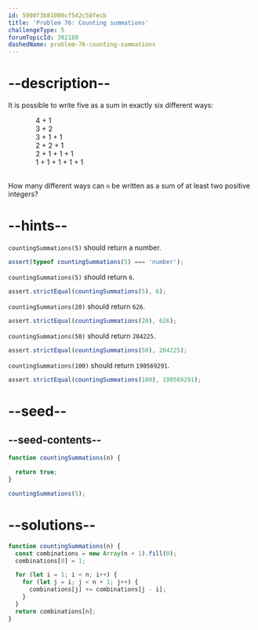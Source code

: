 ```yaml
---
id: 5900f3b81000cf542c50fecb
title: 'Problem 76: Counting summations'
challengeType: 5
forumTopicId: 302189
dashedName: problem-76-counting-summations
---
```


# --description--

It is possible to write five as a sum in exactly six different ways:

<div style='margin-left: 4em;'>
  4 + 1<br>
  3 + 2<br>
  3 + 1 + 1<br>
  2 + 2 + 1<br>
  2 + 1 + 1 + 1<br>
  1 + 1 + 1 + 1 + 1<br><br>
</div>

How many different ways can `n` be written as a sum of at least two positive integers?

# --hints--

`countingSummations(5)` should return a number.

```js
assert(typeof countingSummations(5) === 'number');
```

`countingSummations(5)` should return `6`.

```js
assert.strictEqual(countingSummations(5), 6);
```

`countingSummations(20)` should return `626`.

```js
assert.strictEqual(countingSummations(20), 626);
```

`countingSummations(50)` should return `204225`.

```js
assert.strictEqual(countingSummations(50), 204225);
```

`countingSummations(100)` should return `190569291`.

```js
assert.strictEqual(countingSummations(100), 190569291);
```

# --seed--

## --seed-contents--

```js
function countingSummations(n) {

  return true;
}

countingSummations(5);
```

# --solutions--

```js
function countingSummations(n) {
  const combinations = new Array(n + 1).fill(0);
  combinations[0] = 1;

  for (let i = 1; i < n; i++) {
    for (let j = i; j < n + 1; j++) {
      combinations[j] += combinations[j - i];
    }
  }
  return combinations[n];
}
```
